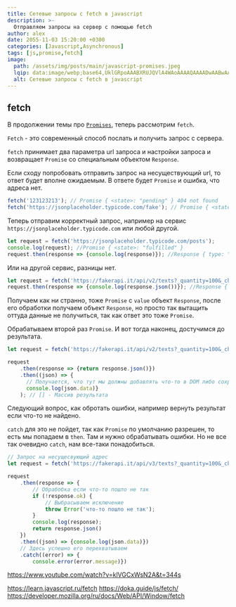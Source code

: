 ```yaml
---
title: Сетевые запросы с fetch в javascript
description: >-
  Отправляем запросы на сервер с помощью fetch
author: alex
date: 2055-11-03 15:20:00 +0300
categories: [Javascript,Asynchronous]
tags: [js,promise,fetch]
image:
  path: /assets/img/posts/main/javascript-promises.jpeg
  lqip: data:image/webp;base64,UklGRpoAAABXRUJQVlA4WAoAAAAQAAAADwAABwAAQUxQSDIAAAARL0AmbZurmr57yyIiqE8oiG0bejIYEQTgqiDA9vqnsUSI6H+oAERp2HZ65qP/VIAWAFZQOCBCAAAA8AEAnQEqEAAIAAVAfCWkAALp8sF8rgRgAP7o9FDvMCkMde9PK7euH5M1m6VWoDXf2FkP3BqV0ZYbO6NA/VFIAAAA
  alt: Сетевые запросы с fetch в javascript
---
```


## fetch

В продолжении темы про [`Promises`](https://lexusalex.site/posts/javascript-promises/), теперь рассмотрим `fetch`.

`Fetch` - это современный способ послать и получить запрос с сервера.

`fetch` принимает два параметра url запроса и настройки запроса и возвращает `Promise` со специальным объектом `Response`.

Если сходу попробовать отправить запрос на несуществующий url, то ответ будет вполне ожидаемым. В ответе будет `Promise` и ошибка, что адреса нет.

````javascript
fetch('123123213'); // Promise { <state>: "pending" } 404 not found
fetch('https://jsonplaceholder.typicode.com/fake'); // Promise { <state>: "pending" } 404 not found
````

Теперь отправим корректный запрос, например на сервис `https://jsonplaceholder.typicode.com` или любой другой.

````javascript
let request = fetch('https://jsonplaceholder.typicode.com/posts');
console.log(request); //Promise { <state>: "fulfilled" }
request.then(response => {console.log(response)}); //Response { type: "cors", url: "https://jsonplaceholder.typicode.com/posts", redirected: false, status: 200, ok: true, statusText: "", headers: Headers(4), body: ReadableStream, bodyUsed: false }
````

Или на другой сервис, разницы нет.

````javascript
let request = fetch('https://fakerapi.it/api/v2/texts?_quantity=100&_characters=500&_locale=ru_RU');
request.then(response => {console.log(response.json())}); //Response { type: "cors", url: "https://fakerapi.it/api/v2/texts?_quantity=100&_characters=500&_locale=ru_RU", redirected: false, status: 200, ok: true, statusText: "", headers: Headers(4), body: ReadableStream, bodyUsed: false }
````

Получаем как ни странно, тоже `Promise` с `value` объект `Response`, после его обработки получаем объект `Response`, но просто так вытащить оттуда данные не получиться, так как ответ это тоже `Promise`.

Обрабатываем второй раз `Promise`. И вот тогда наконец, достучимся до результата.

````javascript
let request = fetch('https://fakerapi.it/api/v2/texts?_quantity=100&_characters=500&_locale=ru_RU');

request
    .then(response => {return response.json()})
    .then((json) => {
      // Получается, что тут мы должны добавлять что-то в DOM либо сохранять куда то, здесь у нас есть данные.
      console.log(json.data)}
    ); // [] - Массив результата
````

Следующий вопрос, как обротать ошибки, например вернуть результат если что-то не найдено.

`catch` для это не пойдет, так как `Promise` по умолчанию разрешен, то есть мы попадаем в `then`. Там и нужно обрабатывать ошибки. Но не все так очевидно `catch`, нам все-таки понадобиться.

````javascript
// Запрос на несущесвующий адрес
let request = fetch('https://fakerapi.it/api/v3/texts?_quantity=100&_characters=500&_locale=ru_RU');

request
    .then(response => {
        // Обрабобка если что-то пошло не так
        if (!response.ok) {
            // Выбрасываем исключение
            throw Error('что-то пошло не так');
        }
        console.log(response);
        return response.json()
    })
    .then((json) => {console.log(json.data)})
    // Здесь успешно его перехватываем
    .catch((error) => {
        console.error(error.message)})
````




https://www.youtube.com/watch?v=klVGCxWsN2A&t=344s


https://learn.javascript.ru/fetch
https://doka.guide/js/fetch/
https://developer.mozilla.org/ru/docs/Web/API/Window/fetch
